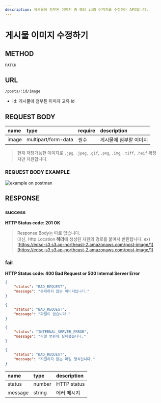 ```yaml
---
description: 게시물에 첨부된 이미지 중 해당 id의 이미지를 수정하는 API입니다.
---
```


# 게시물 이미지 수정하기

## METHOD

```text
PATCH
```

## URL

```text
/posts/:id/image
```

* id: 게시물에 첨부된 이미지 고유 id

## REQUEST BODY

| name  | type                | require | description            |
| :---- | :------------------ | :------ | :--------------------- |
| image | multipart/form-data | 필수    | 게시물에 첨부할 이미지 |

> 현재 저장가능한 이미지로 `.jpg`, `.jpeg`, `.gif`, `.png`, `.img`, `.tiff`, `.heif` 확장자만 지원합니다.

### REQUEST BODY EXAMPLE

![example on postman](https://user-images.githubusercontent.com/68107000/108875669-c335ce80-7640-11eb-868d-373584a98a61.png)

## RESPONSE

### success

**HTTP Status code: 201 OK**

> Response Body는 따로 없습니다.  
> 대신, Http Location **헤더**에 생성된 자원의 경로를 붙여서 반환합니다. 
> ex\) [https://edsc-s3.s3.ap-northeast-2.amazonaws.com/post-image/1](https://edsc-s3.s3.ap-northeast-2.amazonaws.com/post-image/1)

### fail

**HTTP Status code: 400 Bad Request or 500 Internal Server Error**

```json
{
    "status": "BAD_REQUEST",
    "message": "존재하지 않는 이미지입니다."
}
```

```json
{
    "status": "BAD_REQUEST",
    "message": "파일이 없습니다."
}
```

```json
{
    "status": "INTERNAL_SERVER_ERROR",
    "message": "파일 변환에 실패했습니다."
}
```

```json
{
    "status": "BAD_REQUEST",
    "message": "지원하지 않는 파일 형식입니다."
}
```

| name    | type   | description |
| :------ | :----- | :---------- |
| status  | number | HTTP status |
| message | string | 에러 메시지 |

